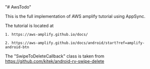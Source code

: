 "# AwsTodo" 

This is the full implementation of AWS amplify tutorial using AppSync.

The tutorial is located at
    
    1. https://aws-amplify.github.io/docs/
    
    2. https://aws-amplify.github.io/docs/android/start?ref=amplify-android-btn

The "SwipeToDeleteCallback" class is taken from https://github.com/kitek/android-rv-swipe-delete
